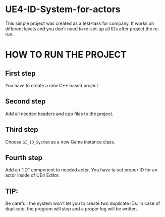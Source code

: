 # UE4-ID-System-for-actors
This simple project was created as a test-task for company.
It works on different levels and you don't need to re-set-up all IDs after project the re-run.

# HOW TO RUN THE PROJECT
## First step
You have to create a new C++ based project.

## Second step
Add all needed headers and cpp files to the project.

## Third step
Choose ``GI_ID_System`` as a new Game instance class.

## Fourth step
Add an "ID" component to needed actor. You have to set proper ID for an actor inside of UE4 Editor.

## TIP:
Be careful, the system won't let you to create two duplicate IDs. 
In case of duplicate, the program will stop and a proper log will be written.
